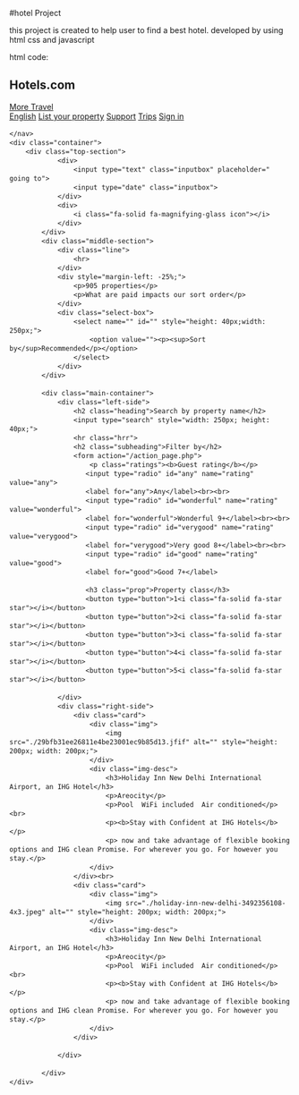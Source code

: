 #hotel Project

this project is created to help user to find a best hotel.
developed by using html css and javascript

html code:

<!DOCTYPE html>
<html lang="en">
<head>
    <meta charset="UTF-8">
    <meta name="viewport" content="width=device-width, initial-scale=1.0">
    <title>Hotels.com</title>
    <link rel="stylesheet" href="./style.css">
    <script src="https://kit.fontawesome.com/7b74057654.js" crossorigin="anonymous"></script>
</head>
<body>
    <nav class="navbar">
        <div class="logo">
            <div>
            <h1>Hotels.com</h1>
            </div>
            <div class="more-travel">
                <a href="">More Travel<i class="fa-solid fa-angle-down"></i></a>
            </div>
            </div>
            <div class="menu">
                <a href=""><i class="fa-solid fa-earth-americas"></i> English</a>
                <a href="">List your property</a>
                <a href="">Support</a>
                <a href="">Trips</a>
                <a href="">Sign in</a></li>
            </div>
        
    </nav>
    <div class="container">
        <div class="top-section">
                <div>
                    <input type="text" class="inputbox" placeholder="  going to">
                    <input type="date" class="inputbox">
                </div>
                <div>
                    <i class="fa-solid fa-magnifying-glass icon"></i>
                </div>
            </div>
            <div class="middle-section">
                <div class="line">
                    <hr>
                </div>
                <div style="margin-left: -25%;">
                    <p>905 properties</p>
                    <p>What are paid impacts our sort order</p>
                </div>
                <div class="select-box">
                    <select name="" id="" style="height: 40px;width: 250px;">
                        <option value=""><p><sup>Sort by</sup>Recommended</p></option>
                    </select>
                </div>
            </div>
        
            <div class="main-container">
                <div class="left-side">
                    <h2 class="heading">Search by property name</h2>
                    <input type="search" style="width: 250px; height: 40px;">
                    <hr class="hrr">
                    <h2 class="subheading">Filter by</h2>
                    <form action="/action_page.php">
                        <p class="ratings"><b>Guest rating</b></p>
                       <input type="radio" id="any" name="rating" value="any">
                       <label for="any">Any</label><br><br>
                       <input type="radio" id="wonderful" name="rating" value="wonderful">
                       <label for="wonderful">Wonderful 9+</label><br><br>
                       <input type="radio" id="verygood" name="rating" value="verygood">
                       <label for="verygood">Very good 8+</label><br><br>
                       <input type="radio" id="good" name="rating" value="good">
                       <label for="good">Good 7+</label>
                      
                       <h3 class="prop">Property class</h3>
                       <button type="button">1<i class="fa-solid fa-star star"></i></button>
                       <button type="button">2<i class="fa-solid fa-star star"></i></button>
                       <button type="button">3<i class="fa-solid fa-star star"></i></button>
                       <button type="button">4<i class="fa-solid fa-star star"></i></button>
                       <button type="button">5<i class="fa-solid fa-star star"></i></button>
                   
                </div>
                <div class="right-side">
                    <div class="card">
                        <div class="img">
                            <img src="./29bfb31ee26811e4be23001ec9b85d13.jfif" alt="" style="height: 200px; width: 200px;">
                        </div>
                        <div class="img-desc">
                            <h3>Holiday Inn New Delhi International Airport, an IHG Hotel</h3>
                            <p>Areocity</p>
                            <p>Pool  WiFi included  Air conditioned</p><br>
                            <p><b>Stay with Confident at IHG Hotels</b></p>
                            <p> now and take advantage of flexible booking options and IHG clean Promise. For wherever you go. For however you stay.</p>
                        </div>
                    </div><br>
                    <div class="card">
                        <div class="img">
                            <img src="./holiday-inn-new-delhi-3492356108-4x3.jpeg" alt="" style="height: 200px; width: 200px;">
                        </div>
                        <div class="img-desc">
                            <h3>Holiday Inn New Delhi International Airport, an IHG Hotel</h3>
                            <p>Areocity</p>
                            <p>Pool  WiFi included  Air conditioned</p><br>
                            <p><b>Stay with Confident at IHG Hotels</b></p>
                            <p> now and take advantage of flexible booking options and IHG clean Promise. For wherever you go. For however you stay.</p>
                        </div>
                    </div>
                    
                </div>
                
            </div>
    </div>
</body>
</html>